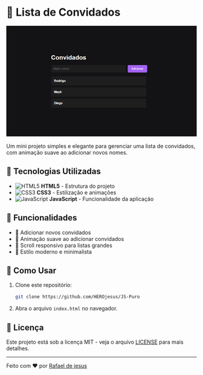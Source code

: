 # 🎉 Lista de Convidados

![Demonstração do Projeto](./assets/projeto.png)

Um mini projeto simples e elegante para gerenciar uma lista de convidados, com animação suave ao adicionar novos nomes.

## 🚀 Tecnologias Utilizadas

- ![HTML5](https://img.shields.io/badge/HTML5-%23E34F26.svg?style=for-the-badge&logo=html5&logoColor=white) **HTML5** - Estrutura do projeto
- ![CSS3](https://img.shields.io/badge/CSS3-%231572B6.svg?style=for-the-badge&logo=css3&logoColor=white) **CSS3** - Estilização e animações
- ![JavaScript](https://img.shields.io/badge/JavaScript-%23F7DF1E.svg?style=for-the-badge&logo=javascript&logoColor=black) **JavaScript** - Funcionalidade da aplicação

## 📌 Funcionalidades

- 📝 Adicionar novos convidados
- 💨 Animação suave ao adicionar convidados
- 📜 Scroll responsivo para listas grandes
- 🎨 Estilo moderno e minimalista


## 🔧 Como Usar

1. Clone este repositório:
   ```sh
   git clone https://github.com/HEROjesus/JS-Puro
   ```
2. Abra o arquivo `index.html` no navegador.

## 📄 Licença

Este projeto está sob a licença MIT - veja o arquivo [LICENSE](LICENSE) para mais detalhes.

---

Feito com ❤️ por [Rafael de jesus](https://github.com/HERO-jesus)

